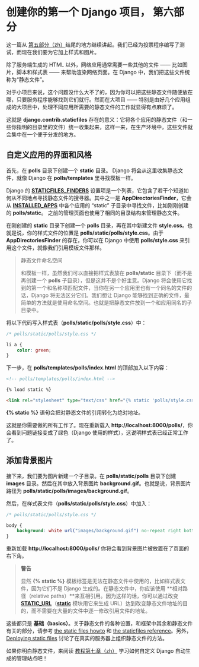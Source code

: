 # 创建你的第一个 Django 项目， 第六部分

这一篇从 [第五部分（zh）](part5.md)结尾的地方继续讲起。我们已经为投票程序编写了测试，而现在我们要为它加上样式和图片。

除了服务端生成的 HTML 以外，网络应用通常需要一些其他的文件 —— 比如图片，脚本和样式表 —— 来帮助渲染网络页面。在 Django 中，我们把这些文件统称为“静态文件”。

对于小项目来说，这个问题没什么大不了的，因为你可以把这些静态文件随便放在哪，只要服务程序能够找到它们就行。然而在大项目 —— 特别是由好几个应用组成的大项目中，处理不同应用所需要的静态文件的工作就显得有点麻烦了。

这就是 **django.contrib.staticfiles** 存在的意义：它将各个应用的静态文件（和一些你指明的目录里的文件）统一收集起来，这样一来，在生产环境中，这些文件就会集中在一个便于分发的地方。

## 自定义应用的界面和风格

首先，在 **polls** 目录下创建一个 **static** 目录。 Django 将会从这里收集静态文件，就像 Django 在 **polls/templates** 里寻找模板一样。

Django 的 [**STATICFILES_FINDERS**][STATICFILES_FINDERS] 设置项是一个列表，它包含了若干个知道如何从不同地点寻找静态文件的搜寻器。其中之一是 **AppDirectoriesFinder**，它会从 [**INSTALLED_APPS**][INSTALLED_APPS] 中各个应用的 “static” 子目录中寻找文件，比如刚刚创建的 **polls/static**。 之前的管理页面也使用了相同的目录结构来管理静态文件。

在刚创建的 **static** 目录下创建一个 **polls** 目录，再在其中新建文件 **style.css**。也就是说，你的样式文件的位置是 **polls/static/polls/style.css**。由于 **AppDirectoriesFinder** 的存在，你可以在 Django 中使用 **polls/style.css** 来引用这个文件，就像我们引用模板文件那样。

> 静态文件命名空间
>
> 和模板一样，虽然我们可以直接把样式表放在 **polls/static** 目录下（而不是再创建一个 **polls** 子目录），但是这并不是个好主意。Django 将会使用它找到的第一个和名称项匹配文件，当你在另一个应用里也有一个同名的文件的话，Django 将无法区分它们。我们想让 Django 能够找到正确的文件，最简单的方法就是使用命名空间。也就是把静态文件放到一个和应用同名的子目录中。

将以下代码写入样式表（**polls/static/polls/style.css**）中：

```css
/* polls/static/polls/style.css */

li a {
    color: green;
}
```

下一步，在 **polls/templates/polls/index.html** 的顶部加入以下内容：

```html
<!-- polls/templates/polls/index.html -->

{% load static %}

<link rel="stylesheet" type="text/css" href="{% static 'polls/style.css' %}" />
```

**{% static %}** 语句会把对静态文件的引用转化为绝对地址。

这就是你需要做的所有工作了。现在重新载入 **http://localhost:8000/polls/**，你会看到问题链接变成了绿色（Django 使用的样式），这说明样式表已经正常工作了。

## 添加背景图片

接下来，我们要为图片新建一个子目录。在 **polls/static/polls** 目录下创建 **images** 目录。然后在其中放入背景图片 **background.gif**。也就是说，背景图片路径为 **polls/static/polls/images/background.gif**。

然后，在样式表文件（**polls/static/polls/style.css**）中加入：

```css
/* polls/static/polls/style.css */

body {
    background: white url("images/background.gif") no-repeat right bottom;
}
```

重新加载 **http://localhost:8000/polls/** 你将会看到背景图片被放置在了页面的右下角。

> **警告**
>
> 显然 **{% static %}** 模板标签是无法在静态文件中使用的，比如样式表文件，因为它们不是 Django 生成的。在静态文件中，你应该使用 **相对路径（relative paths）**来互相引用。因为这样的话，你可以通过改变 [**STATIC_URL**][STATIC_URL]（[**static**][static] 模块用它来生成 URL）达到改变静态文件地址的目的，而不需要在大量的文件中逐一修改引用文件的地址。

这些都只是 **基础（basics）**。关于静态文件的各种设置，和框架中其余和静态文件有关的部分，请参考 [the static files howto][static-files] 和 [the staticfiles reference][staticfiles]。另外，[Deploying static files][deployment] 讨论了在真实的服务器上组织静态文件的方法。

如果你明白静态文件，来阅读 [教程第七章（zh）](part7.md) 学习如何自定义 Django 自动生成的管理站点吧！


[STATICFILES_FINDERS]: https://docs.djangoproject.com/en/1.11/ref/settings/#std:setting-STATICFILES_FINDERS
[INSTALLED_APPS]: https://docs.djangoproject.com/en/1.11/ref/settings/#std:setting-INSTALLED_APPS
[static]: https://docs.djangoproject.com/en/1.11/ref/templates/builtins/#std:templatetag-static
[STATIC_URL]: https://docs.djangoproject.com/en/1.11/ref/settings/#std:setting-STATIC_URL
[static-files]: https://docs.djangoproject.com/en/1.11/howto/static-files/
[staticfiles]: https://docs.djangoproject.com/en/1.11/ref/contrib/staticfiles/
[deployment]: https://docs.djangoproject.com/en/1.11/howto/static-files/deployment/